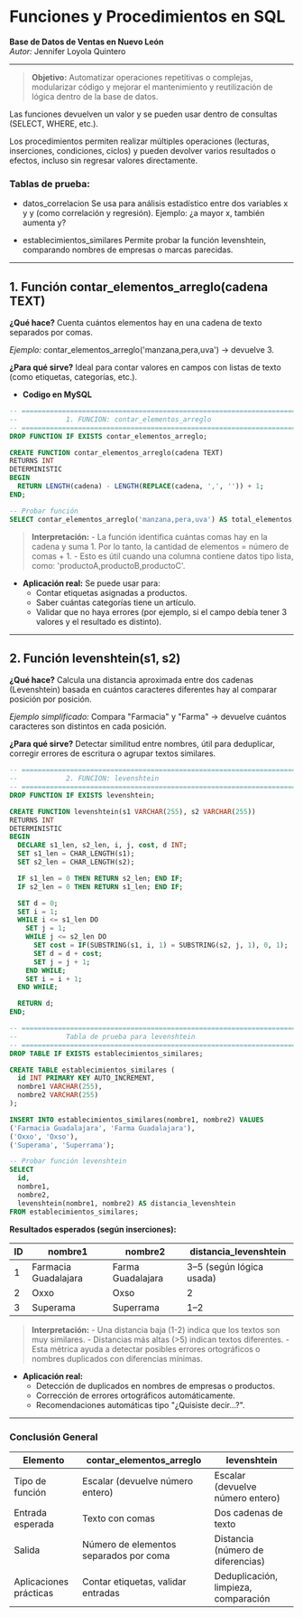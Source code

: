 # Funciones y Procedimientos en SQL
**Base de Datos de Ventas en Nuevo León**   
_Autor:_ Jennifer Loyola Quintero

---
> **Objetivo:**
    Automatizar operaciones repetitivas o complejas, modularizar código y mejorar el mantenimiento y reutilización de lógica dentro de la base de datos.

Las funciones devuelven un valor y se pueden usar dentro de consultas (SELECT, WHERE, etc.).

Los procedimientos permiten realizar múltiples operaciones (lecturas, inserciones, condiciones, ciclos) y pueden devolver varios resultados o efectos, incluso sin regresar valores directamente.


### Tablas de prueba:
- datos_correlacion
Se usa para análisis estadístico entre dos variables x y y (como correlación y regresión).
Ejemplo: ¿a mayor x, también aumenta y?

- establecimientos_similares
Permite probar la función levenshtein, comparando nombres de empresas o marcas parecidas.

---

## 1. Función contar_elementos_arreglo(cadena TEXT)
**¿Qué hace?**
Cuenta cuántos elementos hay en una cadena de texto separados por comas.

*Ejemplo:*
contar_elementos_arreglo('manzana,pera,uva') → devuelve 3.

**¿Para qué sirve?**
Ideal para contar valores en campos con listas de texto (como etiquetas, categorías, etc.).

- **Codigo en MySQL**
``` sql 
-- ===============================================================================================
--            1. FUNCION: contar_elementos_arreglo
-- ===============================================================================================
DROP FUNCTION IF EXISTS contar_elementos_arreglo;

CREATE FUNCTION contar_elementos_arreglo(cadena TEXT)
RETURNS INT
DETERMINISTIC
BEGIN
  RETURN LENGTH(cadena) - LENGTH(REPLACE(cadena, ',', '')) + 1;
END;

-- Probar función
SELECT contar_elementos_arreglo('manzana,pera,uva') AS total_elementos;
```
> **Interpretación:**
    - La función identifica cuántas comas hay en la cadena y suma 1. Por lo tanto, la cantidad de elementos = número de comas + 1.
    - Esto es útil cuando una columna contiene datos tipo lista, como: 'productoA,productoB,productoC'.

 - **Aplicación real:**
  Se puede usar para:
    - Contar etiquetas asignadas a productos.
    - Saber cuántas categorías tiene un artículo.
    - Validar que no haya errores (por ejemplo, si el campo debía tener 3 valores y el resultado es distinto).

---

## 2. Función levenshtein(s1, s2)
**¿Qué hace?**
Calcula una distancia aproximada entre dos cadenas (Levenshtein) basada en cuántos caracteres diferentes hay al comparar posición por posición.

*Ejemplo simplificado:*
Compara "Farmacia" y "Farma" → devuelve cuántos caracteres son distintos en cada posición.

**¿Para qué sirve?**
Detectar similitud entre nombres, útil para deduplicar, corregir errores de escritura o agrupar textos similares.

``` sql
-- ===============================================================================================
--            2. FUNCION: levenshtein
-- ===============================================================================================
DROP FUNCTION IF EXISTS levenshtein;

CREATE FUNCTION levenshtein(s1 VARCHAR(255), s2 VARCHAR(255))
RETURNS INT
DETERMINISTIC
BEGIN
  DECLARE s1_len, s2_len, i, j, cost, d INT;
  SET s1_len = CHAR_LENGTH(s1);
  SET s2_len = CHAR_LENGTH(s2);

  IF s1_len = 0 THEN RETURN s2_len; END IF;
  IF s2_len = 0 THEN RETURN s1_len; END IF;

  SET d = 0;
  SET i = 1;
  WHILE i <= s1_len DO
    SET j = 1;
    WHILE j <= s2_len DO
      SET cost = IF(SUBSTRING(s1, i, 1) = SUBSTRING(s2, j, 1), 0, 1);
      SET d = d + cost;
      SET j = j + 1;
    END WHILE;
    SET i = i + 1;
  END WHILE;

  RETURN d;
END;

-- ===============================================================================================
--            Tabla de prueba para levenshtein
-- ===============================================================================================
DROP TABLE IF EXISTS establecimientos_similares;

CREATE TABLE establecimientos_similares (
  id INT PRIMARY KEY AUTO_INCREMENT,
  nombre1 VARCHAR(255),
  nombre2 VARCHAR(255)
);

INSERT INTO establecimientos_similares(nombre1, nombre2) VALUES
('Farmacia Guadalajara', 'Farma Guadalajara'),
('Oxxo', 'Oxso'),
('Superama', 'Superrama');

-- Probar función levenshtein
SELECT 
  id,
  nombre1,
  nombre2,
  levenshtein(nombre1, nombre2) AS distancia_levenshtein
FROM establecimientos_similares;
```

**Resultados esperados (según inserciones):**

|ID	|nombre1	            |nombre2	          |distancia_levenshtein    |
|---|---------------------|-------------------|-------------------------|
|1	|Farmacia Guadalajara	|Farma Guadalajara	|3–5 (según lógica usada) |
|2	|Oxxo	                |Oxso	              |2                        |
|3	|Superama	            |Superrama	        |1–2                      |

> **Interpretación:**
    - Una distancia baja (1-2) indica que los textos son muy similares.
    - Distancias más altas (>5) indican textos diferentes.
    - Esta métrica ayuda a detectar posibles errores ortográficos o nombres duplicados con diferencias mínimas.

- **Aplicación real:**
  - Detección de duplicados en nombres de empresas o productos.
  - Corrección de errores ortográficos automáticamente.
  - Recomendaciones automáticas tipo "¿Quisiste decir...?".

---

  ### Conclusión General
|Elemento               |contar_elementos_arreglo                 |levenshtein                         |
|-----------------------|-----------------------------------------|------------------------------------|
|Tipo de función        |Escalar (devuelve número entero)         |Escalar (devuelve número entero)    |
|Entrada esperada       |Texto con comas	                        |Dos cadenas de texto                |
|Salida	                |Número de elementos separados por coma	  |Distancia (número de diferencias)   |
|Aplicaciones prácticas |Contar etiquetas, validar entradas	      |Deduplicación, limpieza, comparación|